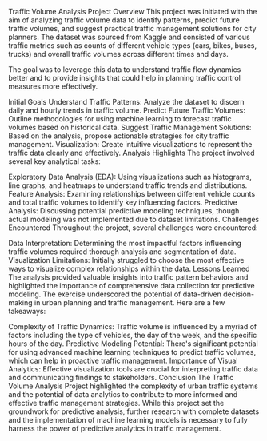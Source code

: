 Traffic Volume Analysis Project
Overview
This project was initiated with the aim of analyzing traffic volume data to identify patterns, predict future traffic volumes, and suggest practical traffic management solutions for city planners. The dataset was sourced from Kaggle and consisted of various traffic metrics such as counts of different vehicle types (cars, bikes, buses, trucks) and overall traffic volumes across different times and days.

The goal was to leverage this data to understand traffic flow dynamics better and to provide insights that could help in planning traffic control measures more effectively.

Initial Goals
Understand Traffic Patterns: Analyze the dataset to discern daily and hourly trends in traffic volume.
Predict Future Traffic Volumes: Outline methodologies for using machine learning to forecast traffic volumes based on historical data.
Suggest Traffic Management Solutions: Based on the analysis, propose actionable strategies for city traffic management.
Visualization: Create intuitive visualizations to represent the traffic data clearly and effectively.
Analysis Highlights
The project involved several key analytical tasks:

Exploratory Data Analysis (EDA): Using visualizations such as histograms, line graphs, and heatmaps to understand traffic trends and distributions.
Feature Analysis: Examining relationships between different vehicle counts and total traffic volumes to identify key influencing factors.
Predictive Analysis: Discussing potential predictive modeling techniques, though actual modeling was not implemented due to dataset limitations.
Challenges Encountered
Throughout the project, several challenges were encountered:

Data Interpretation: Determining the most impactful factors influencing traffic volumes required thorough analysis and segmentation of data.
Visualization Limitations: Initially struggled to choose the most effective ways to visualize complex relationships within the data.
Lessons Learned
The analysis provided valuable insights into traffic pattern behaviors and highlighted the importance of comprehensive data collection for predictive modeling. The exercise underscored the potential of data-driven decision-making in urban planning and traffic management. Here are a few takeaways:

Complexity of Traffic Dynamics: Traffic volume is influenced by a myriad of factors including the type of vehicles, the day of the week, and the specific hours of the day.
Predictive Modeling Potential: There's significant potential for using advanced machine learning techniques to predict traffic volumes, which can help in proactive traffic management.
Importance of Visual Analytics: Effective visualization tools are crucial for interpreting traffic data and communicating findings to stakeholders.
Conclusion
The Traffic Volume Analysis Project highlighted the complexity of urban traffic systems and the potential of data analytics to contribute to more informed and effective traffic management strategies. While this project set the groundwork for predictive analysis, further research with complete datasets and the implementation of machine learning models is necessary to fully harness the power of predictive analytics in traffic management.